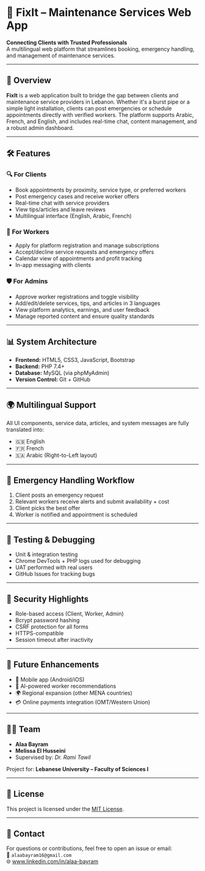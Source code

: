 # 🔧 FixIt – Maintenance Services Web App

**Connecting Clients with Trusted Professionals**  
A multilingual web platform that streamlines booking, emergency handling, and management of maintenance services.

---

## 📝 Overview

**FixIt** is a web application built to bridge the gap between clients and maintenance service providers in Lebanon. Whether it's a burst pipe or a simple light installation, clients can post emergencies or schedule appointments directly with verified workers. The platform supports Arabic, French, and English, and includes real-time chat, content management, and a robust admin dashboard.

---

## 🛠 Features

### 🔍 For Clients
- Book appointments by proximity, service type, or preferred workers
- Post emergency cases and receive worker offers
- Real-time chat with service providers
- View tips/articles and leave reviews
- Multilingual interface (English, Arabic, French)

### 🧰 For Workers
- Apply for platform registration and manage subscriptions
- Accept/decline service requests and emergency offers
- Calendar view of appointments and profit tracking
- In-app messaging with clients

### 🛡 For Admins
- Approve worker registrations and toggle visibility
- Add/edit/delete services, tips, and articles in 3 languages
- View platform analytics, earnings, and user feedback
- Manage reported content and ensure quality standards

---

## 📊 System Architecture

- **Frontend:** HTML5, CSS3, JavaScript, Bootstrap
- **Backend:** PHP 7.4+
- **Database:** MySQL (via phpMyAdmin)
- **Version Control:** Git + GitHub

---

## 🌍 Multilingual Support

All UI components, service data, articles, and system messages are fully translated into:
- 🇬🇧 English
- 🇫🇷 French
- 🇸🇦 Arabic (Right-to-Left layout)

---

## 🚨 Emergency Handling Workflow

1. Client posts an emergency request
2. Relevant workers receive alerts and submit availability + cost
3. Client picks the best offer
4. Worker is notified and appointment is scheduled

---

## 🧪 Testing & Debugging

- Unit & integration testing
- Chrome DevTools + PHP logs used for debugging
- UAT performed with real users
- GitHub Issues for tracking bugs

---

## 🔐 Security Highlights

- Role-based access (Client, Worker, Admin)
- Bcrypt password hashing
- CSRF protection for all forms
- HTTPS-compatible
- Session timeout after inactivity

---

## 🔄 Future Enhancements

- 📱 Mobile app (Android/iOS)
- 🤖 AI-powered worker recommendations
- 🌍 Regional expansion (other MENA countries)
- 💳 Online payments integration (OMT/Western Union)

---

## 🧑‍💻 Team

- **Alaa Bayram**   
- **Melissa El Husseini** 
- Supervised by: *Dr. Rami Tawil*

Project for: **Lebanese University – Faculty of Sciences I**

---

## 📄 License

This project is licensed under the [MIT License](LICENSE).

---

## 💬 Contact

For questions or contributions, feel free to open an issue or email:  
📧 `alaabayram16@gmail.com`  
🌐 www.linkedin.com/in/alaa-bayram

